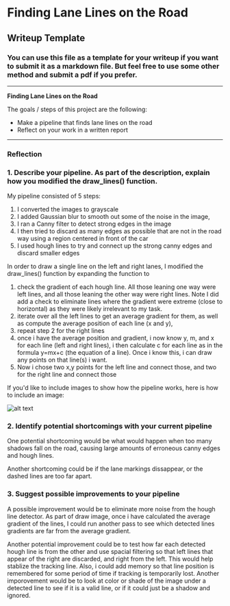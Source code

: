 # **Finding Lane Lines on the Road** 

## Writeup Template

### You can use this file as a template for your writeup if you want to submit it as a markdown file. But feel free to use some other method and submit a pdf if you prefer.

---

**Finding Lane Lines on the Road**

The goals / steps of this project are the following:
* Make a pipeline that finds lane lines on the road
* Reflect on your work in a written report


[//]: # (Image References)

[image1]: ./examples/grayscale.jpg "Grayscale"

---

### Reflection

### 1. Describe your pipeline. As part of the description, explain how you modified the draw_lines() function.

My pipeline consisted of 5 steps:
1. I converted the images to grayscale
2. I added Gaussian blur to smooth out some of the noise in the image,
3. I ran a Canny filter to detect strong edges in the image
4. I then tried to discard as many edges as possible that are not in the road way using a region centered in front of the car
5. I used hough lines to try and connect up the strong canny edges and discard smaller edges

In order to draw a single line on the left and right lanes, I modified the draw_lines() function by expanding the function to
1. check the gradient of each hough line. All those leaning one way were left lines, and all those leaning the other way were right lines. Note I did add a check to eliminate lines where the gradient were extreme (close to horizontal) as they were likely irrelevant to my task.
2. iterate over all the left lines to get an average gradient for them, as well as compute the average position of each line (x and y), 
3. repeat step 2 for the right lines
4. once i have the average position and gradient, i now know y, m, and x for each line (left and right lines), i then calculate c for each line as in the formula y=mx+c (the equation of a line). Once i know this, i can draw any points on that line(s) i want.
5. Now i chose two x,y points for the left line and connect those, and two for the right line and connect those

If you'd like to include images to show how the pipeline works, here is how to include an image: 

![alt text][image1]


### 2. Identify potential shortcomings with your current pipeline


One potential shortcoming would be what would happen when too many shadows fall on the road, causing large amounts of erroneous canny edges and hough lines.

Another shortcoming could be if the lane markings dissappear, or the dashed lines are too far apart.


### 3. Suggest possible improvements to your pipeline

A possible improvement would be to eliminate more noise from the hough line detector. As part of draw image, once i have calculated the average gradient of the lines, I could run another pass to see which detected lines gradients are far from the average gradient.

Another potential improvement could be to test how far each detected hough line is from the other and use spacial filtering so that left lines that appear of the right are discarded, and right from the left. This would help stablize the tracking line. Also, i could add memory so that line position is remembered for some period of time if tracking is temporarily lost. Another imporovement would be to look at color or shade of the image under a detected line to see if it is a valid line, or if it could just be a shadow and ignored.
